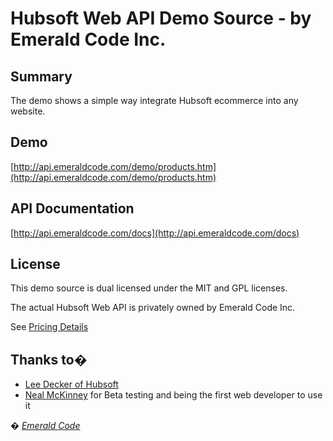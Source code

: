 # Hubsoft Web API Demo Source - by Emerald Code Inc.

## Summary

The demo shows a simple way integrate Hubsoft ecommerce into any website.

## Demo

[http://api.emeraldcode.com/demo/products.htm](http://api.emeraldcode.com/demo/products.htm)

## API Documentation

[http://api.emeraldcode.com/docs](http://api.emeraldcode.com/docs)

## License

This demo source is dual licensed under the MIT and GPL licenses.

The actual Hubsoft Web API is privately owned by Emerald Code Inc. 

See [Pricing Details](http://www.emeraldcode.com/hubsoft-web-api)

## Thanks to�

* [Lee Decker of Hubsoft](http://www.hubsoft.com/)
* [Neal McKinney](mailto:neal_mckinney@yahoo.com) for Beta testing and being the first web developer to use it

_� [Emerald Code](http://www.emeraldcode.com/)_